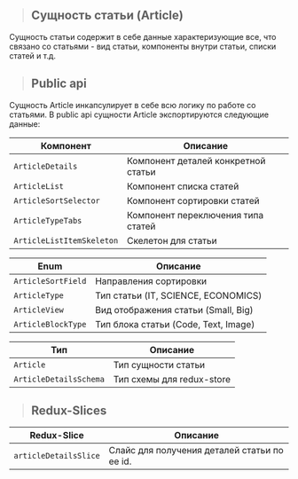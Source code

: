 > ## **Сущность статьи (Article)**

Сущность статьи содержит в себе данные характеризующие все, что связано со статьями - вид статьи, компоненты внутри статьи, списки статей и т.д.

> ## **Public api**

Сущность Article инкапсулирует в себе всю логику по работе со статьями. В public api сущности Article экспортируются следующие данные:

| Компонент                 | Описание                            |
| ------------------------- | ----------------------------------- |
| `ArticleDetails`          | Компонент деталей конкретной статьи |
| `ArticleList`             | Компонент списка статей             |
| `ArticleSortSelector`     | Компонент сортировки статей         |
| `ArticleTypeTabs`         | Компонент переключения типа статей  |
| `ArticleListItemSkeleton` | Скелетон для статьи                 |

| Enum               | Описание                             |
| ------------------ | ------------------------------------ |
| `ArticleSortField` | Направления сортировки               |
| `ArticleType`      | Тип статьи (IT, SCIENCE, ECONOMICS)  |
| `ArticleView`      | Вид отображения статьи (Small, Big)  |
| `ArticleBlockType` | Тип блока статьи (Code, Text, Image) |

| Тип                    | Описание                  |
| ---------------------- | ------------------------- |
| `Article`              | Тип сущности статьи       |
| `ArticleDetailsSchema` | Тип схемы для redux-store |

> ## **Redux-Slices**

| Redux-Slice           | Описание                                     |
| --------------------- | -------------------------------------------- |
| `articleDetailsSlice` | Слайс для получения деталей статьи по ее id. |
